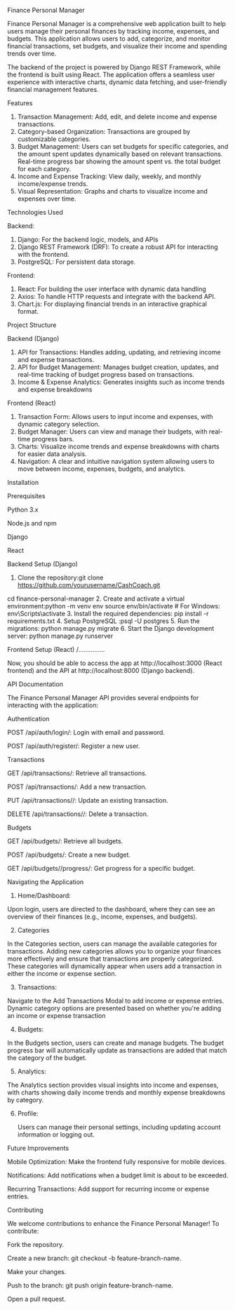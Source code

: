 Finance Personal Manager

Finance Personal Manager is a comprehensive web application built to help users manage their personal finances by tracking income, expenses, and budgets.
This application allows users to add, categorize, and monitor financial transactions, set budgets, and visualize their income and spending trends over time.

The backend of the project is powered by Django REST Framework,
while the frontend is built using React. 
The application offers a seamless user experience with interactive charts, dynamic data fetching, and user-friendly financial management features.

Features
1.  Transaction Management: Add, edit, and delete income and expense transactions.
2.  Category-based Organization: Transactions are grouped by customizable categories.
3.  Budget Management: Users can set budgets for specific categories, and the amount spent updates dynamically based on relevant transactions.
 Real-time progress bar showing the amount spent vs. the total budget for each category.
4.  Income and Expense Tracking: View daily, weekly, and monthly income/expense trends.
5.  Visual Representation: Graphs and charts to visualize income and expenses over time.

Technologies Used

Backend:  
  1.  Django: For the backend logic, models, and APIs
  2.  Django REST Framework (DRF): To create a robust API for interacting with the frontend.
  3.  PostgreSQL: For persistent data storage.

Frontend:
  1.  React: For building the user interface with dynamic data handling
  2.  Axios: To handle HTTP requests and integrate with the backend API.
  3.  Chart.js: For displaying financial trends in an interactive graphical format.

Project Structure

Backend (Django)
1. API for Transactions: Handles adding, updating, and retrieving income and expense transactions.
2. API for Budget Management: Manages budget creation, updates, and real-time tracking of budget progress based on transactions.
3. Income & Expense Analytics: Generates insights such as income trends and expense breakdowns

Frontend (React)
1.  Transaction Form: Allows users to input income and expenses, with dynamic category selection.
2.  Budget Manager: Users can view and manage their budgets, with real-time progress bars.
3.  Charts: Visualize income trends and expense breakdowns with charts for easier data analysis.
4.  Navigation: A clear and intuitive navigation system allowing users to move between income, expenses, budgets, and analytics.

Installation

Prerequisites

  Python 3.x
  
  Node.js and npm
  
  Django
  
  React

Backend Setup (Django)

1.  Clone the repository:git clone https://github.com/yourusername/CashCoach.git

cd finance-personal-manager
2.  Create and activate a virtual environment:python -m venv env
source env/bin/activate  # For Windows: env\Scripts\activate
3. Install the required dependencies: pip install -r requirements.txt
4. Setup PostgreSQL :psql -U postgres
5.  Run the migrations: python manage.py migrate
6. Start the Django development server: python manage.py runserver

Frontend Setup (React)
/...............

Now, you should be able to access the app at http://localhost:3000 (React frontend) and the API at http://localhost:8000 (Django backend).

API Documentation

The Finance Personal Manager API provides several endpoints for interacting with the application:

Authentication

  POST /api/auth/login/: Login with email and password.

  POST /api/auth/register/: Register a new user.

Transactions

  GET /api/transactions/: Retrieve all transactions.

  POST /api/transactions/: Add a new transaction.

  PUT /api/transactions/<id>/: Update an existing transaction.

  DELETE /api/transactions/<id>/: Delete a transaction.

Budgets

  GET /api/budgets/: Retrieve all budgets.

  POST /api/budgets/: Create a new budget.

  GET /api/budgets/<id>/progress/: Get progress for a specific budget.


Navigating the Application
1.  Home/Dashboard:

Upon login, users are directed to the dashboard, where they can see an overview of their finances (e.g., income, expenses, and budgets).

2.   Categories
   
In the Categories section, users can manage the available categories for transactions.
Adding new categories allows you to organize your finances more effectively and ensure that transactions are properly categorized.
These categories will dynamically appear when users add a transaction in either the income or expense section.

3.  Transactions:

Navigate to the Add Transactions Modal to add income or expense entries. 
Dynamic category options are presented based on whether you're adding an income or expense transaction

4.  Budgets:

In the Budgets section, users can create and manage budgets.
The budget progress bar will automatically update as transactions are added that match the category of the budget.

5.  Analytics:

The Analytics section provides visual insights into income and expenses, with charts showing daily income trends and monthly expense breakdowns by category.

6. Profile:

   Users can manage their personal settings, including updating account information or logging out.

   
Future Improvements

  Mobile Optimization: Make the frontend fully responsive for mobile devices.

  Notifications: Add notifications when a budget limit is about to be exceeded.

  Recurring Transactions: Add support for recurring income or expense entries.

Contributing

We welcome contributions to enhance the Finance Personal Manager! To contribute:

  Fork the repository.
  
  Create a new branch: git checkout -b feature-branch-name.
  
  Make your changes.
  
  Push to the branch: git push origin feature-branch-name.
  
  Open a pull request.
